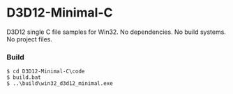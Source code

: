 # D3D12-Minimal-C

D3D12 single C file samples for Win32. No dependencies. No build systems. No project files.


### Build
```
$ cd D3D12-Minimal-C\code
$ build.bat
$ ..\build\win32_d3d12_minimal.exe
```
